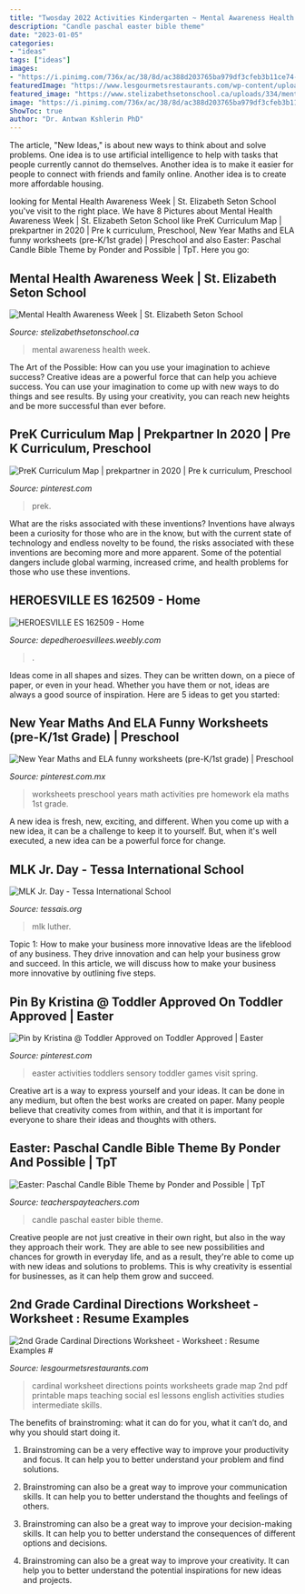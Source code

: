 ```yaml
---
title: "Twosday 2022 Activities Kindergarten ~ Mental Awareness Health Week"
description: "Candle paschal easter bible theme"
date: "2023-01-05"
categories:
- "ideas"
tags: ["ideas"]
images:
- "https://i.pinimg.com/736x/ac/38/8d/ac388d203765ba979df3cfeb3b11ce74--homework-worksheets.jpg"
featuredImage: "https://www.lesgourmetsrestaurants.com/wp-content/uploads/2020/06/printable-cardinal-directions-worksheet-pdf.jpg"
featured_image: "https://www.stelizabethsetonschool.ca/uploads/334/mentalhealthawareness/1588607576-1024w_mentalhealthawareness.jpg"
image: "https://i.pinimg.com/736x/ac/38/8d/ac388d203765ba979df3cfeb3b11ce74--homework-worksheets.jpg"
ShowToc: true
author: "Dr. Antwan Kshlerin PhD"
---
```



The article, "New Ideas," is about new ways to think about and solve problems. One idea is to use artificial intelligence to help with tasks that people currently cannot do themselves. Another idea is to make it easier for people to connect with friends and family online. Another idea is to create more affordable housing.

	

		
looking for Mental Health Awareness Week | St. Elizabeth Seton School you've visit to the right place. We have 8 Pictures about Mental Health Awareness Week | St. Elizabeth Seton School like PreK Curriculum Map | prekpartner in 2020 | Pre k curriculum, Preschool, New Year Maths and ELA funny worksheets (pre-K/1st grade) | Preschool and also Easter: Paschal Candle Bible Theme by Ponder and Possible | TpT. Here you go:
		
    
## Mental Health Awareness Week | St. Elizabeth Seton School

<img loading=lazy src="https://www.stelizabethsetonschool.ca/uploads/334/mentalhealthawareness/1588607576-1024w_mentalhealthawareness.jpg" onerror="this.onerror=null;this.src='https://tse3.mm.bing.net/th?id=OIP.II6WV9q2vE6HhNTdTN8JsgHaE8&amp;pid=15.1';" alt="Mental Health Awareness Week | St. Elizabeth Seton School">

_Source: stelizabethsetonschool.ca_

>mental awareness health week. 

	

The Art of the Possible: How can you use your imagination to achieve success?
Creative ideas are a powerful force that can help you achieve success. You can use your imagination to come up with new ways to do things and see results. By using your creativity, you can reach new heights and be more successful than ever before.

    
## PreK Curriculum Map | Prekpartner In 2020 | Pre K Curriculum, Preschool

<img loading=lazy src="https://i.pinimg.com/736x/66/c0/9e/66c09e6b251f53a865b630fab8d9f5fd.jpg" onerror="this.onerror=null;this.src='https://tse3.mm.bing.net/th?id=OIP.1nYCA_YH8IwWDt7t4MpFlgHaLH&amp;pid=15.1';" alt="PreK Curriculum Map | prekpartner in 2020 | Pre k curriculum, Preschool">

_Source: pinterest.com_

>prek. 

	

What are the risks associated with these inventions?
Inventions have always been a curiosity for those who are in the know, but with the current state of technology and endless novelty to be found, the risks associated with these inventions are becoming more and more apparent. Some of the potential dangers include global warming, increased crime, and health problems for those who use these inventions.

    
## HEROESVILLE ES 162509 - Home

<img loading=lazy src="http://depedheroesvillees.weebly.com/uploads/1/1/3/5/113502495/welcome-back-to-school_orig.png" onerror="this.onerror=null;this.src='https://tse4.mm.bing.net/th?id=OIP.uPMIXAK63HKUlxiyiw9WEgHaEK&amp;pid=15.1';" alt="HEROESVILLE ES 162509 - Home">

_Source: depedheroesvillees.weebly.com_

>. 

	

Ideas come in all shapes and sizes. They can be written down, on a piece of paper, or even in your head. Whether you have them or not, ideas are always a good source of inspiration. Here are 5 ideas to get you started: 

    
## New Year Maths And ELA Funny Worksheets (pre-K/1st Grade) | Preschool

<img loading=lazy src="https://i.pinimg.com/736x/ac/38/8d/ac388d203765ba979df3cfeb3b11ce74--homework-worksheets.jpg" onerror="this.onerror=null;this.src='https://tse4.mm.bing.net/th?id=OIP.K7EALDuSm_1Q_AvjIgjNXQAAAA&amp;pid=15.1';" alt="New Year Maths and ELA funny worksheets (pre-K/1st grade) | Preschool">

_Source: pinterest.com.mx_

>worksheets preschool years math activities pre homework ela maths 1st grade. 

	

A new idea is fresh, new, exciting, and different. When you come up with a new idea, it can be a challenge to keep it to yourself. But, when it's well executed, a new idea can be a powerful force for change.

    
## MLK Jr. Day - Tessa International School

<img loading=lazy src="https://tessais.org/wp-content/uploads/2020/07/5a57f73eb1152.image_-650x321.jpg" onerror="this.onerror=null;this.src='https://tse2.mm.bing.net/th?id=OIP.4RBdVhY0KoHO6rBru8XW5gHaDq&amp;pid=15.1';" alt="MLK Jr. Day - Tessa International School">

_Source: tessais.org_

>mlk luther. 

	

Topic 1: How to make your business more innovative
Ideas are the lifeblood of any business. They drive innovation and can help your business grow and succeed. In this article, we will discuss how to make your business more innovative by outlining five steps.

    
## Pin By Kristina @ Toddler Approved On Toddler Approved | Easter

<img loading=lazy src="https://i.pinimg.com/originals/82/c7/79/82c7797a882174a55f5258927eb5ec0b.jpg" onerror="this.onerror=null;this.src='https://tse2.mm.bing.net/th?id=OIP.11iWPDmQ9fu4HPWJU8uJGQHaNK&amp;pid=15.1';" alt="Pin by Kristina @ Toddler Approved on Toddler Approved | Easter">

_Source: pinterest.com_

>easter activities toddlers sensory toddler games visit spring. 

	

Creative art is a way to express yourself and your ideas. It can be done in any medium, but often the best works are created on paper. Many people believe that creativity comes from within, and that it is important for everyone to share their ideas and thoughts with others.

    
## Easter: Paschal Candle Bible Theme By Ponder And Possible | TpT

<img loading=lazy src="https://ecdn.teacherspayteachers.com/thumbitem/Easter-Paschal-Candle-Jesus-3100856-1567394649/original-3100856-4.jpg" onerror="this.onerror=null;this.src='https://tse4.mm.bing.net/th?id=OIP.Si5ytc3j-mBVP_kFyEh2zQAAAA&amp;pid=15.1';" alt="Easter: Paschal Candle Bible Theme by Ponder and Possible | TpT">

_Source: teacherspayteachers.com_

>candle paschal easter bible theme. 

	

Creative people are not just creative in their own right, but also in the way they approach their work. They are able to see new possibilities and chances for growth in everyday life, and as a result, they're able to come up with new ideas and solutions to problems. This is why creativity is essential for businesses, as it can help them grow and succeed.

    
## 2nd Grade Cardinal Directions Worksheet - Worksheet : Resume Examples #

<img loading=lazy src="https://www.lesgourmetsrestaurants.com/wp-content/uploads/2020/06/printable-cardinal-directions-worksheet-pdf.jpg" onerror="this.onerror=null;this.src='https://tse1.mm.bing.net/th?id=OIP.MA2U9BC_VfcNkxJKYL6b8wHaKc&amp;pid=15.1';" alt="2nd Grade Cardinal Directions Worksheet - Worksheet : Resume Examples #">

_Source: lesgourmetsrestaurants.com_

>cardinal worksheet directions points worksheets grade map 2nd pdf printable maps teaching social esl lessons english activities studies intermediate skills. 

	

The benefits of brainstroming: what it can do for you, what it can’t do, and why you should start doing it.
1. Brainstroming can be a very effective way to improve your productivity and focus. It can help you to better understand your problem and find solutions.
2. Brainstroming can also be a great way to improve your communication skills. It can help you to better understand the thoughts and feelings of others.

3. Brainstroming can also be a great way to improve your decision-making skills. It can help you to better understand the consequences of different options and decisions.

4. Brainstroming can also be a great way to improve your creativity. It can help you to better understand the potential inspirations for new ideas and projects.

